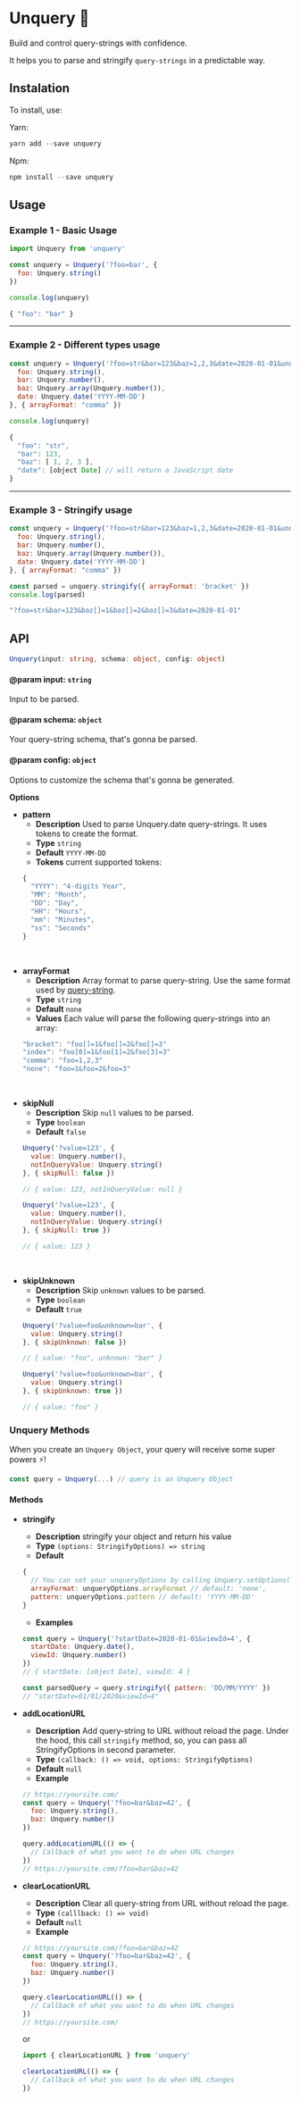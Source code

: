 # Unquery 🍫

Build and control query-strings with confidence.

It helps you to parse and stringify `query-strings` in a predictable way.


## Instalation
To install, use:

Yarn:
```s
yarn add --save unquery
```

Npm:
```s
npm install --save unquery
```

## Usage

### Example 1 - Basic Usage
```js
import Unquery from 'unquery'

const unquery = Unquery('?foo=bar', {
  foo: Unquery.string()
})

console.log(unquery)
```
```js
{ "foo": "bar" }
```

---

### Example 2 - Different types usage
```js
const unquery = Unquery('?foo=str&bar=123&baz=1,2,3&date=2020-01-01&unnecessary=false' {
  foo: Unquery.string(),
  bar: Unquery.number(),
  baz: Unquery.array(Unquery.number()),
  date: Unquery.date('YYYY-MM-DD')
}, { arrayFormat: "comma" })

console.log(unquery)
```
```js
{
  "foo": "str",
  "bar": 123,
  "baz": [ 1, 2, 3 ],
  "date": [object Date] // will return a JavaScript date
}
```

---

### Example 3 - Stringify usage
```js
const unquery = Unquery('?foo=str&bar=123&baz=1,2,3&date=2020-01-01&unnecessary=false' {
  foo: Unquery.string(),
  bar: Unquery.number(),
  baz: Unquery.array(Unquery.number()),
  date: Unquery.date('YYYY-MM-DD')
}, { arrayFormat: "comma" })

const parsed = unquery.stringify({ arrayFormat: 'bracket' })
console.log(parsed)
```
```js
"?foo=str&bar=123&baz[]=1&baz[]=2&baz[]=3&date=2020-01-01"
```

## API
```ts
Unquery(input: string, schema: object, config: object)
```

#### @param input: `string`
Input to be parsed.


#### @param schema: `object`
Your query-string schema, that's gonna be parsed.

#### @param config: `object`
Options to customize the schema that's gonna be generated.

**Options**

- **pattern**
  - **Description** Used to parse Unquery.date query-strings. It uses tokens to create the format.
  - **Type** `string`
  - **Default** `YYYY-MM-DD`
  - **Tokens** current supported tokens:
  ```js
  {
    "YYYY": "4-digits Year",
    "MM": "Month",
    "DD": "Day",
    "HH": "Hours",
    "mm": "Minutes",
    "ss": "Seconds"
  }
  ```

 <br>

- **arrayFormat**
  - **Description** Array format to parse query-string. Use the same format used by [query-string](https://github.com/sindresorhus/query-string).
  - **Type** `string`
  - **Default** `none`
  - **Values** Each value will parse the following query-strings into an array:
  ```js
  "bracket": "foo[]=1&foo[]=2&foo[]=3"
  "index": "foo[0]=1&foo[1]=2&foo[3]=3"
  "comma": "foo=1,2,3"
  "none": "foo=1&foo=2&foo=3"
  ```

<br>

- **skipNull**
  - **Description** Skip `null` values to be parsed.
  - **Type** `boolean`
  - **Default** `false`
  ```js
  Unquery('?value=123', {
    value: Unquery.number(),
    notInQueryValue: Unquery.string()
  }, { skipNull: false })

  // { value: 123, notInQueryValue: null }
  ```
  ```js
  Unquery('?value=123', {
    value: Unquery.number(),
    notInQueryValue: Unquery.string()
  }, { skipNull: true })

  // { value: 123 }
  ```

 <br>

- **skipUnknown**
  - **Description** Skip `unknown` values to be parsed.
  - **Type** `boolean`
  - **Default** `true`
  ```js
  Unquery('?value=foo&unknown=bar', {
    value: Unquery.string()
  }, { skipUnknown: false })

  // { value: "foo", unknown: "bar" }
  ```
  ```js
  Unquery('?value=foo&unknown=bar', {
    value: Unquery.string()
  }, { skipUnknown: true })

  // { value: "foo" }
  ```

### Unquery Methods
When you create an `Unquery Object`, your query will receive some super powers ⚡️!

```js
const query = Unquery(...) // query is an Unquery Object
```

#### Methods
- **stringify**
  - **Description** stringify your object and return his value
  - **Type** `(options: StringifyOptions) => string`
  - **Default**
  ```js
  {
    // You can set your unqueryOptions by calling Unquery.setOptions(options)
    arrayFormat: unqueryOptions.arrayFormat // default: 'none',
    pattern: unqueryOptions.pattern // default: 'YYYY-MM-DD'
  }
  ```
  - **Examples**
  ```js
  const query = Unquery('?startDate=2020-01-01&viewId=4', {
    startDate: Unquery.date(),
    viewId: Unquery.number()
  })
  // { startDate: [object Date], viewId: 4 }

  const parsedQuery = query.stringify({ pattern: 'DD/MM/YYYY' })
  // "startDate=01/01/2020&viewId=4"
  ```

- **addLocationURL**
  - **Description** Add query-string to URL without reload the page. Under the hood, this call `stringify` method, so, you can pass all StringifyOptions in second parameter.
  - **Type** `(callback: () => void, options: StringifyOptions)`
  - **Default** `null`
  - **Example**
  ```js
  // https://yoursite.com/
  const query = Unquery('?foo=bar&baz=42', {
    foo: Unquery.string(),
    baz: Unquery.number()
  })

  query.addLocationURL(() => {
    // Callback of what you want to do when URL changes
  })
  // https://yoursite.com/?foo=bar&baz=42
  ```

- **clearLocationURL**
  - **Description** Clear all query-string from URL without reload the page.
  - **Type** `(calllback: () => void)`
  - **Default** `null`
  - **Example**
  ```js
  // https://yoursite.com/?foo=bar&baz=42
  const query = Unquery('?foo=bar&baz=42', {
    foo: Unquery.string(),
    baz: Unquery.number()
  })

  query.clearLocationURL(() => {
    // Callback of what you want to do when URL changes
  })
  // https://yoursite.com/
  ```
  or
  ```js
  import { clearLocationURL } from 'unquery'

  clearLocationURL(() => {
    // Callback of what you want to do when URL changes
  })
  ```
